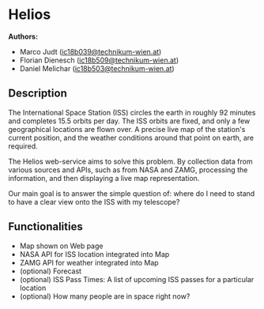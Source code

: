 # Helios

**Authors:**

- Marco Judt (ic18b039@technikum-wien.at)
- Florian Dienesch (ic18b509@technikum-wien.at)
- Daniel Melichar (ic18b503@technikum-wien.at)


## Description
The International Space Station (ISS) circles the earth in roughly 92 minutes and
completes 15.5 orbits per day. The ISS orbits are fixed, and only a few 
geographical locations are flown over. A precise live map of the station's current
position, and the weather conditions around that point on earth, are required.

The Helios web-service aims to solve this problem. By collection data from 
various sources and APIs, such as from NASA and ZAMG, processing the information,
and then displaying a live map representation.

Our main goal is to answer the simple question of: where do I need to stand to 
have a clear view onto the ISS with my telescope?

## Functionalities

- Map shown on Web page
- NASA API for ISS location integrated into Map
- ZAMG API for weather integrated into Map
- (optional) Forecast
- (optional) ISS Pass Times: A list of upcoming ISS passes for a particular location
- (optional) How many people are in space right now?